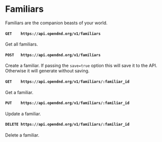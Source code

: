 # Familiars
Familiars are the companion beasts of your world. 

#### `GET    https://api.opendnd.org/v1/familiars`
Get all familiars.

#### `POST   https://api.opendnd.org/v1/familiars`
Create a familiar. If passing the `save=true` option this will save it to the API. Otherwise it will generate without saving.

#### `GET    https://api.opendnd.org/v1/familiars/:familiar_id`
Get a familiar.

#### `PUT    https://api.opendnd.org/v1/familiars/:familiar_id`
Update a familiar.

#### `DELETE https://api.opendnd.org/v1/familiars/:familiar_id`
Delete a familiar.